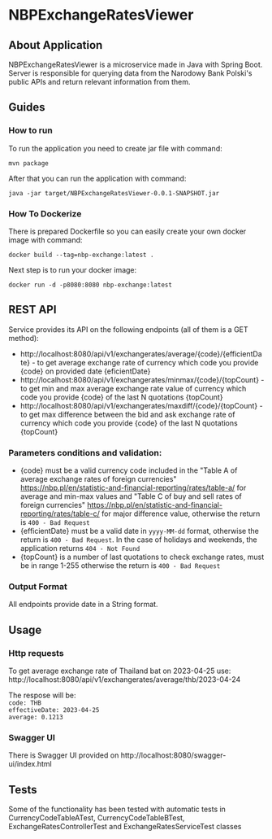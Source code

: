 # NBPExchangeRatesViewer

## About Application
NBPExchangeRatesViewer is a microservice made in Java with Spring Boot. Server is responsible for querying data from the Narodowy Bank Polski's public APIs and return relevant information from them.

## Guides

### How to run
To run the application you need to create jar file with command:

`
mvn package
`

After that you can run the application with command:

`
java -jar target/NBPExchangeRatesViewer-0.0.1-SNAPSHOT.jar
`

### How To Dockerize

There is prepared Dockerfile so you can easily create your own docker image with command:

`
docker build --tag=nbp-exchange:latest .
`

Next step is to run your docker image:

`
docker run -d -p8080:8080 nbp-exchange:latest
`

## REST API
Service provides its API on the following endpoints (all of them is a GET method):
* http://localhost:8080/api/v1/exchangerates/average/{code}/{efficientDate} - to get average exchange rate of currency which code you provide {code} on provided date {eficientDate}
* http://localhost:8080/api/v1/exchangerates/minmax/{code}/{topCount} - to get min and max average exchange rate value of currency which code you provide {code} of the last N quotations {topCount}
* http://localhost:8080/api/v1/exchangerates/maxdiff/{code}/{topCount} - to get max difference between the bid and ask exchange rate of currency which code you provide {code} of the last N quotations {topCount}

### Parameters conditions and validation:
* {code} must be a valid currency code included in the "Table A of average exchange rates of foreign currencies" https://nbp.pl/en/statistic-and-financial-reporting/rates/table-a/ for average and min-max values and "Table C of buy and sell rates of foreign currencies" https://nbp.pl/en/statistic-and-financial-reporting/rates/table-c/ for major difference value, otherwise the return is `400 - Bad Request`
* {efficientDate} must be a valid date in `yyyy-MM-dd` format, otherwise the return is `400 - Bad Request`. In the case of holidays and weekends, the application returns `404 - Not Found`
* {topCount} is a number of last quotations to check exchange rates, must be in range 1-255 otherwise the return is `400 - Bad Request`

### Output Format

All endpoints provide date in a String format.

## Usage

### Http requests

To get average exchange rate of Thailand bat on 2023-04-25 use:
http://localhost:8080/api/v1/exchangerates/average/thb/2023-04-24

The respose will be:<br>
`code: THB`<br>
`effectiveDate: 2023-04-25`<br>
`average: 0.1213`

### Swagger UI

There is Swagger UI provided on http://localhost:8080/swagger-ui/index.html

## Tests

Some of the functionality has been tested with automatic tests in CurrencyCodeTableATest, CurrencyCodeTableBTest, ExchangeRatesControllerTest and ExchangeRatesServiceTest classes 